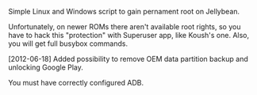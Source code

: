 Simple Linux and Windows script to gain pernament root on Jellybean.

Unfortunately, on newer ROMs there aren't available root rights, so you have to hack this "protection" with Superuser app, like Koush's one. Also, you will get full busybox commands.

[2012-06-18] Added possibility to remove OEM data partition backup and unlocking Google Play.

You must have correctly configured ADB.
